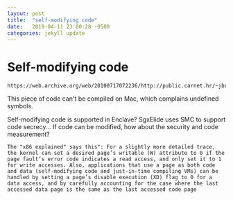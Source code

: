```yaml
---
layout: post
title:  "self-modifying code"
date:   2019-04-11 23:00:28 -0500
categories: jekyll update
---
```


# Self-modifying code 
```
https://web.archive.org/web/20100717072236/http://public.carnet.hr/~jbrecak/sm.html
```

This piece of code can't be compiled on Mac, which complains undefined symbols.

Self-modifying code is supported in Enclave? SgxElide uses SMC to support code secrecy... If code can be modified, how about the security and code measurement? 

~~~~
The "x86 explained" says this": For a slightly more detailed trace, the kernel can set a desired page’s writable (W) attribute to 0 if the page fault’s error code indicates a read access, and only set it to 1 for write accesses. Also, applications that use a page as both code and data (self-modifying code and just-in-time compiling VMs) can be handled by setting a page’s disable execution (XD) flag to 0 for a data access, and by carefully accounting for the case where the last accessed data page is the same as the last accessed code page
~~~~
